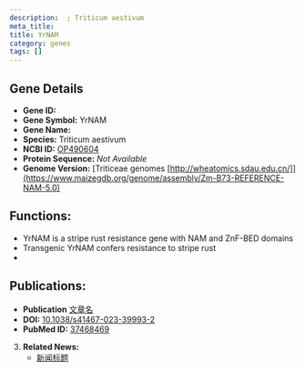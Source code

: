 ```yaml
---
description:  ; Triticum aestivum
meta_title:
title: YrNAM
category: genes
tags: []
---
```


## Gene Details
- **Gene ID:**	[](https://www.maizegdb.org/gene_center/gene/)
- **Gene Symbol:** YrNAM
- **Gene Name:** 
- **Species:** Triticum aestivum
- **NCBI ID:** [ OP490604 ]()
- **Protein Sequence:** *Not Available*
- **Genome Version:** [Triticeae genomes [http://wheatomics.sdau.edu.cn/]](https://www.maizegdb.org/genome/assembly/Zm-B73-REFERENCE-NAM-5.0)

## Functions:
   - YrNAM is a stripe rust resistance gene with NAM and ZnF-BED domains
   - Transgenic YrNAM confers resistance to stripe rust
   - 

## Publications:
   - **Publication** [文章名](https://www.nature.com/articles/s41467-023-39993-2#Sec20)
   - **DOI:** [10.1038/s41467-023-39993-2](https://www.nature.com/articles/s41467-023-39993-2#Sec20)
   - **PubMed ID:** [37468469](https://pubmed.ncbi.nlm.nih.gov/37468469/)

3. **Related News:**
   - [新闻标题](https://mp.weixin.qq.com/s/zy8Ea9tw6OlFM1eo09VQjQ)
